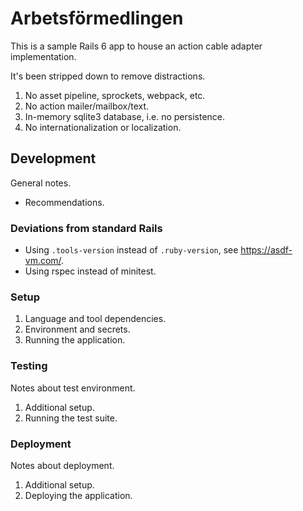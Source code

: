# Arbetsförmedlingen

This is a sample Rails 6 app to house an action cable adapter implementation.

It's been stripped down to remove distractions.

1. No asset pipeline, sprockets, webpack, etc.
1. No action mailer/mailbox/text.
1. In-memory sqlite3 database, i.e. no persistence.
1. No internationalization or localization.

## Development

General notes.

* Recommendations.

### Deviations from standard Rails

* Using `.tools-version` instead of `.ruby-version`, see <https://asdf-vm.com/>.
* Using rspec instead of minitest.

### Setup

1. Language and tool dependencies.
2. Environment and secrets.
3. Running the application.

### Testing

Notes about test environment.

1. Additional setup.
1. Running the test suite.

### Deployment

Notes about deployment.

1. Additional setup.
1. Deploying the application.